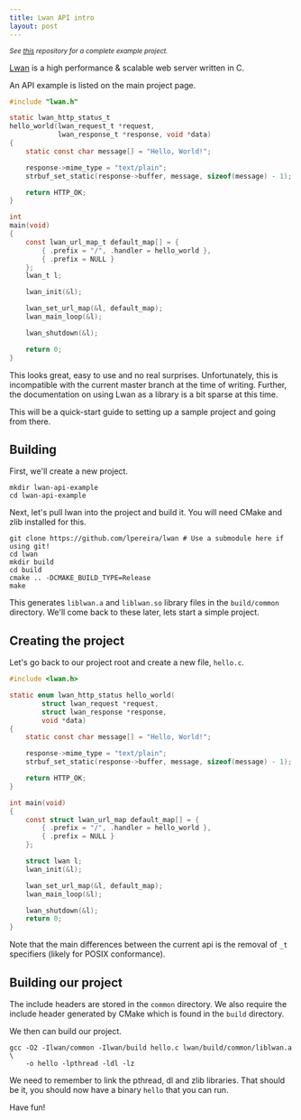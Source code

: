 ```yaml
---
title: Lwan API intro
layout: post
---
```


*<small>See [this](https://github.com/tiehuis/lwan-api-example) repository for
a complete example project.</small>*

[Lwan](https://lwan.ws/) is a high performance & scalable web server written in
C.

An API example is listed on the main project page.

```c
#include "lwan.h"

static lwan_http_status_t
hello_world(lwan_request_t *request,
            lwan_response_t *response, void *data)
{
    static const char message[] = "Hello, World!";

    response->mime_type = "text/plain";
    strbuf_set_static(response->buffer, message, sizeof(message) - 1);

    return HTTP_OK;
}

int
main(void)
{
    const lwan_url_map_t default_map[] = {
        { .prefix = "/", .handler = hello_world },
        { .prefix = NULL }
    };
    lwan_t l;

    lwan_init(&l);

    lwan_set_url_map(&l, default_map);
    lwan_main_loop(&l);

    lwan_shutdown(&l);

    return 0;
}
```

This looks great, easy to use and no real surprises. Unfortunately, this is
incompatible with the current master branch at the time of writing. Further,
the documentation on using Lwan as a library is a bit sparse at this time.

This will be a quick-start guide to setting up a sample project and going from
there.

## Building

First, we'll create a new project.

```text
mkdir lwan-api-example
cd lwan-api-example
```

Next, let's pull lwan into the project and build it. You will need CMake and
zlib installed for this.

```text
git clone https://github.com/lpereira/lwan # Use a submodule here if using git!
cd lwan
mkdir build
cd build
cmake .. -DCMAKE_BUILD_TYPE=Release
make
```

This generates `liblwan.a` and `liblwan.so` library files in the `build/common`
directory. We'll come back to these later, lets start a simple project.

## Creating the project

Let's go back to our project root and create a new file, `hello.c`.

```c
#include <lwan.h>

static enum lwan_http_status hello_world(
        struct lwan_request *request,
        struct lwan_response *response,
        void *data)
{
    static const char message[] = "Hello, World!";

    response->mime_type = "text/plain";
    strbuf_set_static(response->buffer, message, sizeof(message) - 1);

    return HTTP_OK;
}

int main(void)
{
    const struct lwan_url_map default_map[] = {
        { .prefix = "/", .handler = hello_world },
        { .prefix = NULL }
    };

    struct lwan l;
    lwan_init(&l);

    lwan_set_url_map(&l, default_map);
    lwan_main_loop(&l);

    lwan_shutdown(&l);
    return 0;
}
```

Note that the main differences between the current api is the removal of `_t`
specifiers (likely for POSIX conformance).

## Building our project

The include headers are stored in the `common` directory. We also require the
include header generated by CMake which is found in the `build` directory.

We then can build our project.

```
gcc -O2 -Ilwan/common -Ilwan/build hello.c lwan/build/common/liblwan.a \
    -o hello -lpthread -ldl -lz
```

We need to remember to link the pthread, dl and zlib libraries. That should be
it, you should now have a binary `hello` that you can run.

Have fun!
